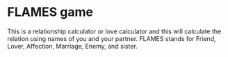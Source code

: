  # FLAMES game
 This is a relationship calculator or love calculator and this will calculate the relation using names of you and your partner. FLAMES stands for Friend, Lover, Affection, Marriage, Enemy, and sister.
